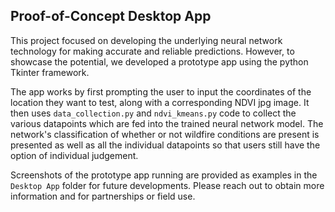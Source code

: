 ## Proof-of-Concept Desktop App

This project focused on developing the underlying neural network technology for making accurate and reliable predictions. However, to showcase the potential, we developed a prototype app using the python Tkinter framework. 

The app works by first prompting the user to input the coordinates of the location they want to test, along with a corresponding NDVI jpg image. It then uses  ```data_collection.py``` and ```ndvi_kmeans.py``` code to collect the various datapoints which are fed into the trained neural network model. The network's
classification of whether or not wildfire conditions are present is presented as well as all the individual datapoints so that users still have the option of individual judgement.

Screenshots of the prototype app running are provided as examples in the ```Desktop App``` folder for future developments. Please reach out to obtain more information and for partnerships or field use.

